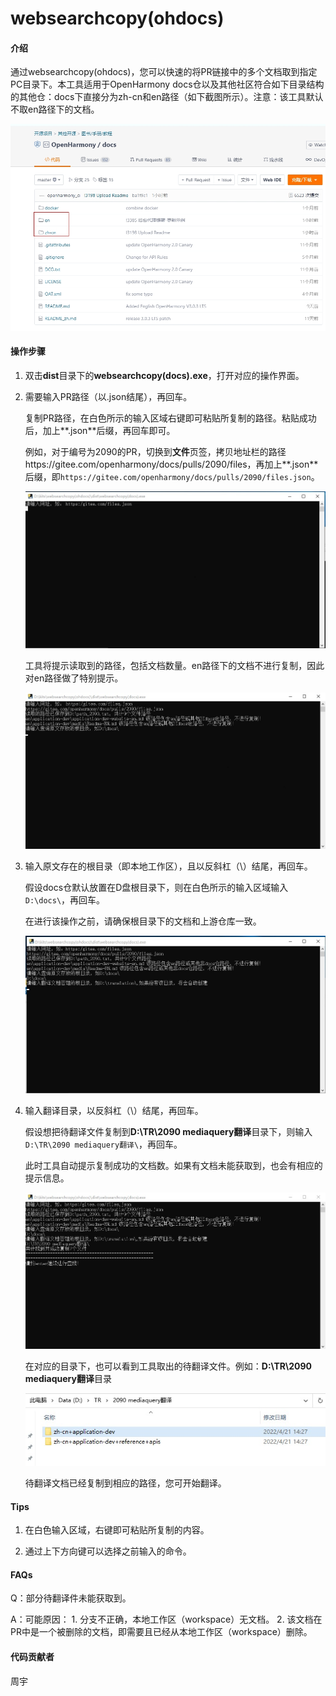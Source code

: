 # websearchcopy(ohdocs)

#### 介绍
通过websearchcopy(ohdocs)，您可以快速的将PR链接中的多个文档取到指定PC目录下。本工具适用于OpenHarmony docs仓以及其他社区符合如下目录结构的其他仓：docs下直接分为zh-cn和en路径（如下截图所示）。注意：该工具默认不取en路径下的文档。

![](figures/websearchcopy-6.png)

#### 操作步骤

1. 双击**dist**目录下的**websearchcopy(docs).exe**，打开对应的操作界面。

2. 需要输入PR路径（以.json结尾），再回车。

   复制PR路径，在白色所示的输入区域右键即可粘贴所复制的路径。粘贴成功后，加上**.json**后缀，再回车即可。

   例如，对于编号为2090的PR，切换到**文件**页签，拷贝地址栏的路径https://gitee.com/openharmony/docs/pulls/2090/files，再加上**.json**后缀，即`https://gitee.com/openharmony/docs/pulls/2090/files.json`。

   ![](figures/websearchcopy-1.png)
  
   工具将提示读取到的路径，包括文档数量。en路径下的文档不进行复制，因此对en路径做了特别提示。

   ![](figures/websearchcopy-2.png)

3. 输入原文存在的根目录（即本地工作区），且以反斜杠（\）结尾，再回车。

   假设docs仓默认放置在D盘根目录下，则在白色所示的输入区域输入`D:\docs\`，再回车。

   在进行该操作之前，请确保根目录下的文档和上游仓库一致。
   
   ![](figures/websearchcopy-3.png)

4. 输入翻译目录，以反斜杠（\）结尾，再回车。

   假设想把待翻译文件复制到**D:\TR\2090 mediaquery翻译**目录下，则输入 `D:\TR\2090 mediaquery翻译\`，再回车。

   此时工具自动提示复制成功的文档数。如果有文档未能获取到，也会有相应的提示信息。

   ![](figures/websearchcopy-4.png)

   在对应的目录下，也可以看到工具取出的待翻译文件。例如：**D:\TR\2090 mediaquery翻译**目录

   ![](figures/websearchcopy-5.png)

   待翻译文档已经复制到相应的路径，您可开始翻译。

#### Tips

1. 在白色输入区域，右键即可粘贴所复制的内容。

2. 通过上下方向键可以选择之前输入的命令。

#### FAQs
Q：部分待翻译件未能获取到。

A：可能原因：
    1. 分支不正确，本地工作区（workspace）无文档。
    2. 该文档在PR中是一个被删除的文档，即需要且已经从本地工作区（workspace）删除。

#### 代码贡献者

周宇
